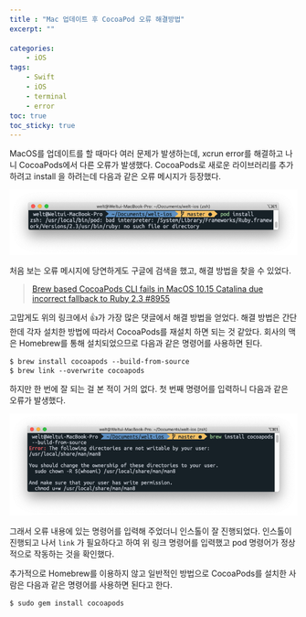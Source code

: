 ```yaml
---
title : "Mac 업데이트 후 CocoaPod 오류 해결방법"
excerpt: ""

categories:
    - iOS
tags:
    - Swift
    - iOS
    - terminal
    - error
toc: true
toc_sticky: true
---
```


MacOS를 업데이트를 할 때마다 여러 문제가 발생하는데, xcrun error를 해결하고 나니 CocoaPods에서 다른 오류가 발생했다. CocoaPods로 새로운 라이브러리를 추가하려고 install 을 하려는데 다음과 같은 오류 메시지가 등장했다.

![CocoaPods 에러](/assets/images/posts/iOS/2020-12-04-1/1.png)

처음 보는 오류 메시지에 당연하게도 구글에 검색을 했고, 해결 방법을 찾을 수 있었다. 

> [Brew based CocoaPods CLI fails in MacOS 10.15 Catalina due incorrect fallback to Ruby 2.3 #8955](https://github.com/CocoaPods/CocoaPods/issues/8955)

고맙게도 위의 링크에서 👍가 가장 많은 댓글에서 해결 방법을 얻었다. 해결 방법은 간단한데 각자 설치한 방법에 따라서 CocoaPods를 재설치 하면 되는 것 같았다. 회사의 맥은 Homebrew를 통해 설치되었으므로 다음과 같은 명령어를 사용하면 된다.

```
$ brew install cocoapods --build-from-source
$ brew link --overwrite cocoapods
```

하지만 한 번에 잘 되는 걸 본 적이 거의 없다. 첫 번째 명령어를 입력하니 다음과 같은 오류가 발생했다.

![brew 설치 에러](/assets/images/posts/iOS/2020-12-04-1/2.png)

그래서 오류 내용에 있는 명령어를 입력해 주었더니 인스톨이 잘 진행되었다. 인스톨이 진행되고 나서 `link` 가 필요하다고 하여 위 링크 명령어를 입력했고 pod 명령어가 정상적으로 작동하는 것을 확인했다.

추가적으로 Homebrew를 이용하지 않고 일반적인 방법으로 CocoaPods를 설치한 사람은 다음과 같은 명령어를 사용하면 된다고 한다.

```
$ sudo gem install cocoapods
```